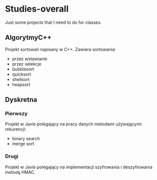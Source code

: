 # Studies-overall
Just some projects that I need to do for classes.

## AlgorytmyC++
Projekt sortowań napisany w C++. Zawiera sortowania:
- przez wstawianie
- przez selekcje
- bubblesort
- quicksort
- shellsort
- heapsort

## Dyskretna
### Pierwszy
Projekt w Javie polegający na pracy danych metodami używającymi rekurencji:
- binary search
- merge sort

### Drugi
Projekt w Javie polegający na implementacji szyfrowania i deszyfrowania metodą HMAC.
